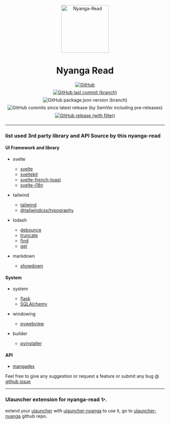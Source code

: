 <p align="center">
  <img style="margin: 0px; width: 150px;" src="https://gitlab.com/IDNatte/Nyanga-Read/-/raw/main/docs/images/logo.png" alt="Nyanga-Read">
</p>

<h1 align="center">Nyanga Read</h1>

<p style="margin: 0px;" align="center">
<a href="https://raw.githubusercontent.com/IDNatte/Nyanga-Read/main/LICENSE" target="_blank">
<img alt="GitHub" src="https://img.shields.io/github/license/IDNatte/Nyanga-Read">
</a>
</p>

<p style="margin-top: 0.5em; margin-bottom: 0px;" align="center">
<a href="https://github.com/IDNatte/Nyanga-Read/commit/main" target="_blank">
<img style="margin: 0px;" alt="GitHub last commit (branch)" src="https://img.shields.io/github/last-commit/IDNatte/Nyanga-Read/main?logo=GitHub">
</a>
</p>

<p style="margin: 0px;" align="center">
<img style="margin-top: 0.5em; margin-bottom: 0px;" alt="GitHub package.json version (branch)" src="https://img.shields.io/github/package-json/v/IDNatte/Nyanga-Read/main/nyanga?logo=Yarn">
</p>

<p style="margin-top: 0.5em; margin-bottom: 0px;" align="center"><img style="margin: 0px;" alt="GitHub commits since latest release (by SemVer including pre-releases)" src="https://img.shields.io/github/commits-since/IDNatte/Nyanga-Read/latest/main">
</p>

<p style="margin-top: 1px; margin-bottom: 3px;" align="center">
<a href="https://github.com/IDNatte/Nyanga-Read/releases" target="_blank">
<img style="margin: 0.5em;" alt="GitHub release (with filter)" src="https://img.shields.io/github/v/release/IDNatte/Nyanga-Read?logo=GitHub&display_name=release">
</a>
</p>

---

### list used 3rd party library and API Source by this nyanga-read

#### **UI Framework and library**

- svelte
  - [svelte](https://svelte.dev)
  - [sveltekit](https://kit.svelte.dev/)
  - [svelte-french-toast](https://svelte-french-toast.com/)
  - [svelte-i18n](https://github.com/kaisermann/svelte-i18n)
- tailwind
  - [tailwind](https://tailwindcss.com/)
  - [@tailwindcss/typography](https://tailwindcss.com/docs/typography-plugin)
- lodash

  - [debounce](https://lodash.com/docs/#debounce)
  - [truncate](https://lodash.com/docs/#truncate)
  - [find](https://lodash.com/docs/#find)
  - [get](https://lodash.com/docs/#get)

- markdown
  - [showdown](https://showdownjs.com/)

#### **System**

- system
  - [flask](https://flask.palletsprojects.com/en/2.3.x/)
  - [SQLAlchemy](https://www.sqlalchemy.org/)
- windowing

  - [pywebview](https://pywebview.flowrl.com/)

- builder
  - [pyinstaller](https://pyinstaller.org/en/stable/)

#### **API**

- [mangadex](https://api.mangadex.org/)

Feel free to give any suggestion or request a feature or submit any bug @ [github issue](https://github.com/IDNatte/Nyanga-Read/issues)

---

### Ulauncher extension for nyanga-read ✨.

extend your [ulauncher](https://ulauncher.io/) with [ulauncher-nyanga](https://github.com/IDNatte/ulauncher-nyanga) to use it, go to [ulauncher-nyanga](https://github.com/IDNatte/ulauncher-nyanga) github repo.
